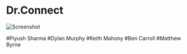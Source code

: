 # Dr.Connect

![Screenshot](https://github.com/piyush-sharma99/Dr.Connect/blob/master/Materials/DoctorConnect.png)

#Piyush Sharma
#Dylan Murphy
#Keith Mahony
#Ben Carroll
#Matthew Byrne
